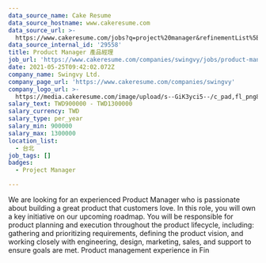 ```yaml
---
data_source_name: Cake Resume
data_source_hostname: www.cakeresume.com
data_source_url: >-
  https://www.cakeresume.com/jobs?q=project%20manager&refinementList%5Blang_name%5D%5B0%5D=English&refinementList%5Bsalary_type%5D=per_year&range%5Bsalary_range%5D%5Bmin%5D=1000000&page=2
data_source_internal_id: '29558'
title: Product Manager 產品經理
job_url: 'https://www.cakeresume.com/companies/swingvy/jobs/product-manager-09ac83'
date: 2021-05-25T09:42:02.072Z
company_name: Swingvy Ltd.
company_page_url: 'https://www.cakeresume.com/companies/swingvy'
company_logo_url: >-
  https://media.cakeresume.com/image/upload/s--GiK3yci5--/c_pad,fl_png8,h_200,w_200/v1572245239/qefcpnxd5zjtpncpvipp.png
salary_text: TWD900000 - TWD1300000
salary_currency: TWD
salary_type: per_year
salary_min: 900000
salary_max: 1300000
location_list:
  - 台北
job_tags: []
badges:
  - Project Manager

---
```


We are looking for an experienced Product Manager who is passionate about building a great product that customers love. In this role, you will own a key initiative on our upcoming roadmap. You will be responsible for product planning and execution throughout the product lifecycle, including: gathering and prioritizing requirements, defining the product vision, and working closely with engineering, design, marketing, sales, and support to ensure goals are met. Product management experience in Fin
